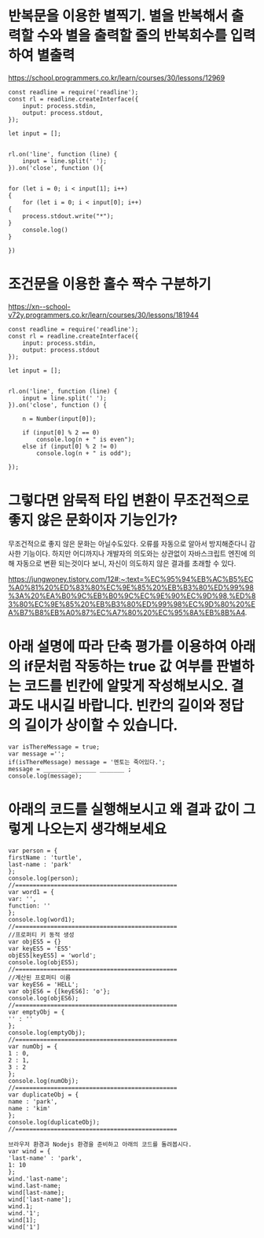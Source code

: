 
# 반복문을 이용한 별찍기. 별을 반복해서 출력할 수와 별을 출력할 줄의 반복회수를 입력하여 별출력

https://school.programmers.co.kr/learn/courses/30/lessons/12969

``` JS
const readline = require('readline');
const rl = readline.createInterface({
    input: process.stdin,
    output: process.stdout,
});

let input = [];


rl.on('line', function (line) {
    input = line.split(' ');
}).on('close', function (){


for (let i = 0; i < input[1]; i++)
{
    for (let i = 0; i < input[0]; i++)
{
    process.stdout.write("*");
}
    console.log()
}

})
```

# 조건문을 이용한 홀수 짝수 구분하기

https://xn--school-v72y.programmers.co.kr/learn/courses/30/lessons/181944
``` JS
const readline = require('readline');
const rl = readline.createInterface({
    input: process.stdin,
    output: process.stdout
});

let input = [];


rl.on('line', function (line) {
    input = line.split(' ');
}).on('close', function () {

    n = Number(input[0]);

    if (input[0] % 2 == 0)
        console.log(n + " is even");
    else if (input[0] % 2 != 0)
        console.log(n + " is odd");

});
```





# 그렇다면 암묵적 타입 변환이 무조건적으로 좋지 않은 문화이자 기능인가?

무조건적으로 좋지 않은 문화는 아닐수도있다. 오류를 자동으로 알아서 방지해준다니 감사한 기능이다.
하지만 어디까지나 개발자의 의도와는 상관없이 자바스크립트 엔진에 의해 자동으로 변환 되는것이다 보니, 자신이 의도하지 않은 결과를 초래할 수 있다. 

https://jungwoney.tistory.com/12#:~:text=%EC%95%94%EB%AC%B5%EC%A0%81%20%ED%83%80%EC%9E%85%20%EB%B3%80%ED%99%98%3A%20%EA%B0%9C%EB%B0%9C%EC%9E%90%EC%9D%98,%ED%83%80%EC%9E%85%20%EB%B3%80%ED%99%98%EC%9D%80%20%EA%B7%B8%EB%A0%87%EC%A7%80%20%EC%95%8A%EB%8B%A4.

# 아래 설명에 따라 단축 평가를 이용하여 아래의 if문처럼 작동하는 true 값 여부를 판별하는 코드를 빈칸에 알맞게 작성해보시오. 결과도 내시길 바랍니다. 빈칸의 길이와 정답의 길이가 상이할 수 있습니다.

``` JS
var isThereMessage = true;
var message ='';
if(isThereMessage) message = '멘토는 죽어있다.';
message = _______ _______ _______ ;
console.log(message);
```



# 아래의 코드를 실행해보시고 왜 결과 값이 그렇게 나오는지 생각해보세요
``` JS
var person = {
firstName : 'turtle',
last-name : 'park'
};
console.log(person);
//==============================================
var word1 = {
var: '',
function: ''
};
console.log(word1);
//==============================================
//프로퍼티 키 동적 생성
var objES5 = {}
var keyES5 = 'ES5'
objES5[keyES5] = 'world';
console.log(objES5);
//==============================================
//계산된 프로퍼티 이름
var keyES6 = 'HELL';
var objES6 = {[keyES6]: 'o'};
console.log(objES6);
//==============================================
var emptyObj = {
'' : ''
};
console.log(emptyObj);
//==============================================
var numObj = {
1 : 0,
2 : 1,
3 : 2
};
console.log(numObj);
//==============================================
var duplicateObj = {
name : 'park',
name : 'kim'
};
console.log(duplicateObj);
//==============================================
```
```JS
브라우저 환경과 Nodejs 환경을 준비하고 아래의 코드를 돌려봅시다.
var wind = {
'last-name' : 'park',
1: 10
};
wind.'last-name';
wind.last-name;
wind[last-name];
wind['last-name'];
wind.1;
wind.'1';
wind[1];
wind['1']
```
